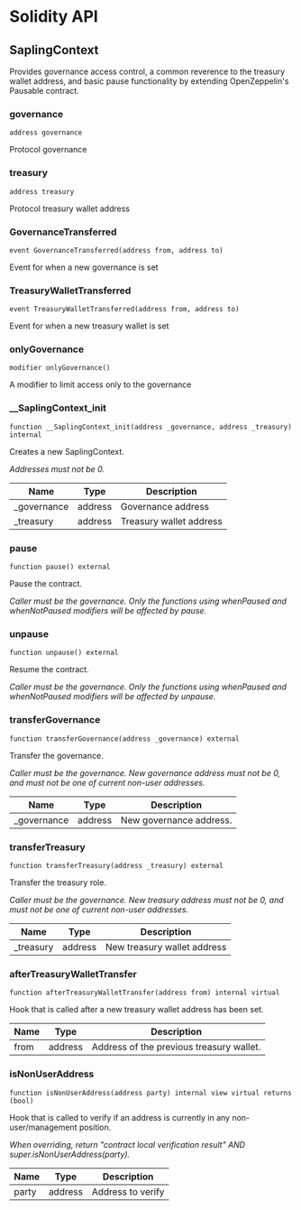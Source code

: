 # Solidity API

## SaplingContext

Provides governance access control, a common reverence to the treasury wallet address, and basic pause
        functionality by extending OpenZeppelin's Pausable contract.

### governance

```solidity
address governance
```

Protocol governance

### treasury

```solidity
address treasury
```

Protocol treasury wallet address

### GovernanceTransferred

```solidity
event GovernanceTransferred(address from, address to)
```

Event for when a new governance is set

### TreasuryWalletTransferred

```solidity
event TreasuryWalletTransferred(address from, address to)
```

Event for when a new treasury wallet is set

### onlyGovernance

```solidity
modifier onlyGovernance()
```

A modifier to limit access only to the governance

### __SaplingContext_init

```solidity
function __SaplingContext_init(address _governance, address _treasury) internal
```

Creates a new SaplingContext.

_Addresses must not be 0._

| Name | Type | Description |
| ---- | ---- | ----------- |
| _governance | address | Governance address |
| _treasury | address | Treasury wallet address |

### pause

```solidity
function pause() external
```

Pause the contract.

_Caller must be the governance.
     Only the functions using whenPaused and whenNotPaused modifiers will be affected by pause._

### unpause

```solidity
function unpause() external
```

Resume the contract.

_Caller must be the governance.
     Only the functions using whenPaused and whenNotPaused modifiers will be affected by unpause._

### transferGovernance

```solidity
function transferGovernance(address _governance) external
```

Transfer the governance.

_Caller must be the governance.
     New governance address must not be 0, and must not be one of current non-user addresses._

| Name | Type | Description |
| ---- | ---- | ----------- |
| _governance | address | New governance address. |

### transferTreasury

```solidity
function transferTreasury(address _treasury) external
```

Transfer the treasury role.

_Caller must be the governance.
     New treasury address must not be 0, and must not be one of current non-user addresses._

| Name | Type | Description |
| ---- | ---- | ----------- |
| _treasury | address | New treasury wallet address |

### afterTreasuryWalletTransfer

```solidity
function afterTreasuryWalletTransfer(address from) internal virtual
```

Hook that is called after a new treasury wallet address has been set.

| Name | Type | Description |
| ---- | ---- | ----------- |
| from | address | Address of the previous treasury wallet. |

### isNonUserAddress

```solidity
function isNonUserAddress(address party) internal view virtual returns (bool)
```

Hook that is called to verify if an address is currently in any non-user/management position.

_When overriding, return "contract local verification result" AND super.isNonUserAddress(party)._

| Name | Type | Description |
| ---- | ---- | ----------- |
| party | address | Address to verify |

